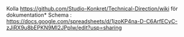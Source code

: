 Kolla https://github.com/Studio-Konkret/Technical-Direction/wiki för dokumentation*
Schema : https://docs.google.com/spreadsheets/d/1jzoKP4na-D-C6ArfECyC-zJiRX9u8bEPKN9MI2JPpIw/edit?usp=sharing
